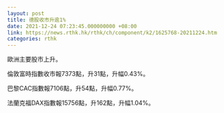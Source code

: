 ```yaml
---
layout: post
title: 德股收市升逾1%
date: 2021-12-24 07:23:45.000000000 +08:00
link: https://news.rthk.hk/rthk/ch/component/k2/1625768-20211224.htm
categories: rthk
---
```


歐洲主要股市上升。

倫敦富時指數收市報7373點，升31點，升幅0.43%。

巴黎CAC指數報7106點，升54點，升幅0.77%。

法蘭克福DAX指數報15756點，升162點，升幅1.04%。
